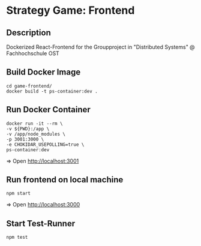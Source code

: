 # Strategy Game: Frontend

## Description

Dockerized React-Frontend for the Groupproject in "Distributed Systems" @ Fachhochschule OST

## Build Docker Image

```
cd game-frontend/
docker build -t ps-container:dev .
```

## Run Docker Container

```
docker run -it --rm \
-v ${PWD}:/app \
-v /app/node_modules \
-p 3001:3000 \
-e CHOKIDAR_USEPOLLING=true \
ps-container:dev
```

=> Open [http://localhost:3001](http://localhost:3001)


## Run frontend on local machine

`npm start`

=> Open [http://localhost:3000](http://localhost:3000)


## Start Test-Runner

`npm test`

